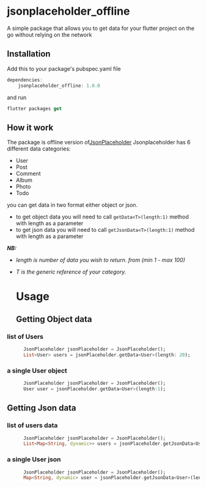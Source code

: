 # jsonplaceholder_offline

A simple package that allows you to get data for your flutter project on the go without relying on the network
## Installation
Add this to your package's pubspec.yaml file

```dart
dependencies:
    jsonplaceholder_offline: 1.0.0
```
and run
```dart
flutter packages get
```
## How it work
The package is offline version of[JsonPlaceholder](https://jsonplaceholder.typicode.com)
Jsonplaceholder has 6 different data categories:
- User
- Post
- Comment
- Album
- Photo
- Todo

you can get data in two format either object or json.

- to get object data you will need to call `getData<T>(length:1)` method with length as a parameter
- to get json data you will need to call `getJsonData<T>(length:1)` method with length as a parameter

***NB:***
- *length is number of data you wish to return. from (min 1 - max 100)*
- *T is the generic reference of your category.*

  # Usage

  ## Getting Object data
### list of Users
```dart
      JsonPlaceholder jsonPlaceholder = JsonPlaceholder();
      List<User> users = jsonPlaceholder.getData<User>(length: 20);
```
### a single User object

```dart
      JsonPlaceholder jsonPlaceholder = JsonPlaceholder();
      User user = jsonPlaceholder.getData<User>(length:1);
```

## Getting Json data
### list of users data
```dart
      JsonPlaceholder jsonPlaceholder = JsonPlaceholder();
      List<Map<String, dynamic>> users = jsonPlaceholder.getJsonData<User>(length: 20);
```
### a single User json

```dart
      JsonPlaceholder jsonPlaceholder = JsonPlaceholder();
      Map<String, dynamic> user = jsonPlaceholder.getJsonData<User>(length:1);
```